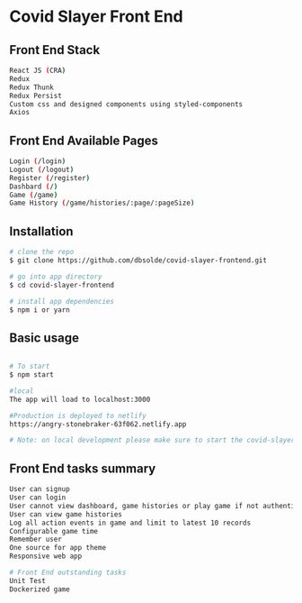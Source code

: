 
# Covid Slayer Front End


## Front End Stack

```bash
React JS (CRA)
Redux
Redux Thunk
Redux Persist
Custom css and designed components using styled-components
Axios
```

## Front End Available Pages
```bash
Login (/login)
Logout (/logout)
Register (/register)
Dashbard (/)
Game (/game)
Game History (/game/histories/:page/:pageSize)
```

## Installation

```bash
# clone the repo
$ git clone https://github.com/dbsolde/covid-slayer-frontend.git

# go into app directory
$ cd covid-slayer-frontend

# install app dependencies
$ npm i or yarn
```

## Basic usage

```bash

# To start
$ npm start

#local
The app will load to localhost:3000

#Production is deployed to netlify
https://angry-stonebraker-63f062.netlify.app

# Note: on local development please make sure to start the covid-slayer-api first

```


## Front End tasks summary
```bash
User can signup 
User can login
User cannot view dashboard, game histories or play game if not authenticated or token expired
User can view game histories
Log all action events in game and limit to latest 10 records
Configurable game time
Remember user
One source for app theme
Responsive web app
```

```bash
# Front End outstanding tasks
Unit Test
Dockerized game
```